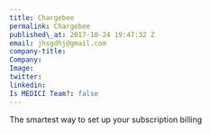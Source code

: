 ```yaml
---
title: Chargebee
permalink: Chargebee
published\_at: 2017-10-24 19:47:32 Z
email: jhsgdhj@gmail.com
company-title: 
Company: 
Image: 
twitter: 
linkedin: 
Is MEDICI Team?: false
---
```


The smartest way to set up your subscription billing